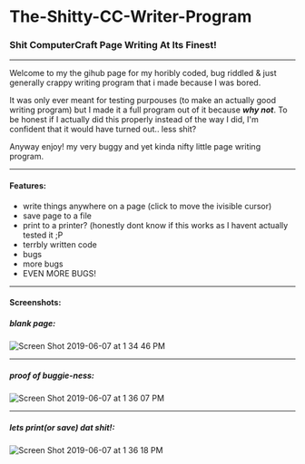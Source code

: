# The-Shitty-CC-Writer-Program
### Shit ComputerCraft Page Writing At Its Finest!

---
Welcome to my the gihub page for my horibly coded, bug riddled & just generally crappy writing program that i made because I was bored. 

It was only ever meant for testing purpouses (to make an actually good writing program) but I made it a full program out of it because _**why not**_. To be honest if I actually did this properly instead of the way I
did, I'm confident that it would have turned out.. less shit?

Anyway enjoy! my very buggy and yet kinda nifty little page writing program.

---

 #### Features:

* write things anywhere on a page (click to move the ivisible cursor)
* save page to a file
* print to a printer? (honestly dont know if this works as I havent actually tested it ;P
* terrbly written code
* bugs
* more bugs
* EVEN MORE BUGS!

---

 #### Screenshots: 
 
##### blank page:

![Screen Shot 2019-06-07 at 1 34 46 PM](https://user-images.githubusercontent.com/50832154/59122550-0f028a80-8929-11e9-9bfa-1bf3d3c66669.png)

---

##### proof of buggie-ness:

![Screen Shot 2019-06-07 at 1 36 07 PM](https://user-images.githubusercontent.com/50832154/59122674-538e2600-8929-11e9-82fe-2e00297826a3.png)

---

##### lets print(or save) dat shit!:

![Screen Shot 2019-06-07 at 1 36 18 PM](https://user-images.githubusercontent.com/50832154/59122678-54bf5300-8929-11e9-83de-e1c09c675327.png)
